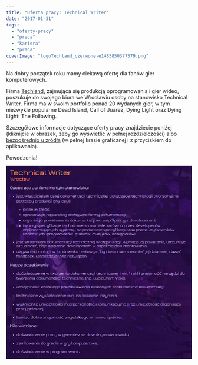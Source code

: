 ```yaml
---
title: "Oferta pracy: Technical Writer"
date: "2017-01-31"
tags:
  - "oferty-pracy"
  - "praca"
  - "kariera"
  - "praca"
coverImage: "logoTechland_czerwone-e1485850377579.png"
---
```


Na dobry początek roku mamy ciekawą ofertę dla fanów gier komputerowych.

Firma [Techland](http://techland.pl/), zajmująca się produkcją oprogramowania i
gier wideo, poszukuje do swojego biura we Wrocławiu osoby na stanowisko
Technical Writer. Firma ma w swoim portfolio ponad 20 wydanych gier, w tym
niezwykle popularne Dead Island, Call of Juarez, Dying Light oraz Dying Light:
The Following.

Szczegółowe informacje dotyczące oferty pracy znajdziecie poniżej (kliknijcie w
obrazek, żeby go wyświetlić w pełnej rozdzielczości) albo
[bezpośrednio u źródła](http://techlandjobs.com/oferty-pracy/technical-writer)
(w pełnej krasie graficznej i z przyciskiem do aplikowania).

Powodzenia!

[![](images/tech_writer_techland.png)](http://techwriter.pl/wp-content/uploads/2017/01/tech_writer_techland.png)
